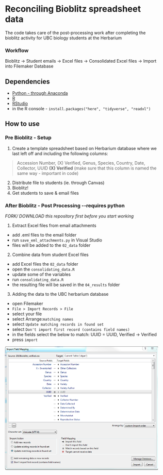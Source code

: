 # Reconciling Bioblitz spreadsheet data
The code takes care of the post-processing work after completing the bioblitz activity for UBC biology students at the Herbarium

### Workflow
Bioblitz -> Student emails -> Excel files -> Consolidated Excel files -> Import into Filemaker Database

## Dependencies
* [Python - through Anaconda](https://datacarpentry.org/2016-05-29-PyCon/install.html)
* [R](https://cran.r-project.org/)
* [RStudio](https://rstudio.com/products/rstudio/download/#download)
* in the R console - `install.packages("here", "tidyverse", "readxl")`

## How to use
### Pre Bioblitz - Setup
1. Create a template spreadsheet based on Herbarium database where we last left off and including the following columns:
> Accession Number,	(X) Verified,	Genus,	Species,	Country,	Date,	Collector,	UUID
> **(X) Verified** (make sure that this column is named the same way - important in code)
2. Distribute file to students (ie. through Canvas)
3. Bioblitz!
4. Get students to save & email files

### After Bioblitz - Post Processing **--requires python**
*FORK/ DOWNLOAD this repository first before you start working*

1. Extract Excel files from email attachments
- add .eml files to the email folder
- run `save_eml_attachments.py` in Visual Studio
- files will be added to the `02_data` folder

2. Combine data from student Excel files
- add Excel files the `02_data` folder
- open the `consolidating_data.R`
- update some of the variables
- run `consolidating_data.R`
- the resulting file will be saved in the `04_results` folder

3. Adding the data to the UBC herbarium database
- open Filemaker
- `File > Import Records > File`
- select your file
- select Arrange:`matching names`
- select `Update matching records in found set`
- select `Don't import first record (contains field names)`
- in the fields select the below to match: UUID = UUID, Verified -> Verified
- press `import`
<img src="https://github.com/laijasmine/bioblitz_2019/blob/master/import_ubcalgae_instructions/import_window.PNG" alt="import" width="600"/>

